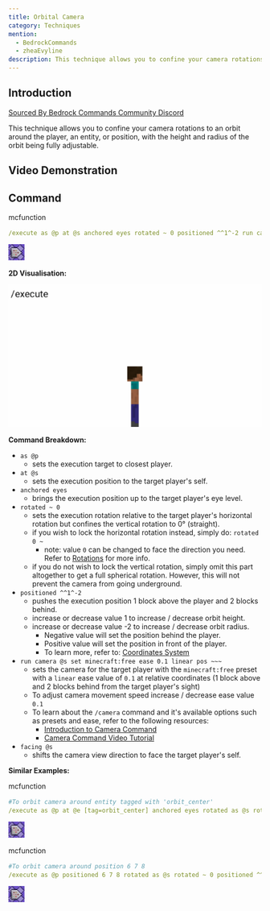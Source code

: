 ```yaml
---
title: Orbital Camera
category: Techniques
mention:
  - BedrockCommands
  - zheaEvyline
description: This technique allows you to confine your camera rotations to an orbit around the player, an entity, or position, with the height and radius of the orbit being fully adjustable.
---
```


## Introduction

[Sourced By Bedrock Commands Community Discord](https://discord.gg/SYstTYx5G5)

This technique allows you to confine your camera rotations to an orbit around the player, an entity, or position, with the height and radius of the orbit being fully adjustable.

## Video Demonstration

<YouTubeEmbed
    id="yOlWjTpInFE"
/>

## Command

<CodeHeader>mcfunction</CodeHeader>

```yaml
/execute as @p at @s anchored eyes rotated ~ 0 positioned ^^1^-2 run camera @s set minecraft:free ease 0.1 linear pos ~~~ facing @s
```
![commandBlockChain1](/assets/images/commands/commandBlockChain/1.png)

**2D Visualisation:**

![OrbitCamVisualRep](/assets/images/commands/orbitcam/OrbitCamVisualRep.gif)

**Command Breakdown:**

- `as @p`
  - sets the execution target to closest player.
- `at @s`
  - sets the execution position to the target player's self.
- `anchored eyes`
  - brings the execution position up to the target player's eye level.
- `rotated ~ 0`
  - sets the execution rotation relative to the target player's horizontal rotation but confines the vertical rotation to 0° (straight).
  - if you wish to lock the horizontal rotation instead, simply do: `rotated 0 ~`
     - note: value `0` can be changed to face the direction you need. Refer to [Rotations](/commands/selectors#rotation) for more info.
  - if you do not wish to lock the vertical rotation, simply omit this part altogether to get a full spherical rotation. However, this will not prevent the camera from going underground.
- `positioned ^^1^-2`
  - pushes the execution position 1 block above the player and 2 blocks behind.
  - increase or decrease value 1 to increase / decrease orbit height.
  - increase or decrease value -2 to increase / decrease orbit radius.
     - Negative value will set the position behind the player.
     - Positive value will set the position in front of the player.
     - To learn more, refer to: [Coordinates System](/commands/relative-coordinates)
- `run camera @s set minecraft:free ease 0.1 linear pos ~~~`
  - sets the camera for the target player with the `minecraft:free` preset with a `linear` ease value of `0.1` at relative coordinates (1 block above and 2 blocks behind from the target player's sight)
  - To adjust camera movement speed increase / decrease ease value `0.1`
  - To learn about the `/camera` command and it's available options such as presets and ease, refer to the following resources:
     - [Introduction to Camera Command](https://learn.microsoft.com/en-us/minecraft/creator/documents/cameracommandintroduction)
     - [Camera Command Video Tutorial](https://youtu.be/GnYrZlBCyWg)
- `facing @s`
  - shifts the camera view direction to face the target player's self.

**Similar Examples:**

<CodeHeader>mcfunction</CodeHeader>

```yaml
#To orbit camera around entity tagged with 'orbit_center'
/execute as @p at @e [tag=orbit_center] anchored eyes rotated as @s rotated ~ 0 positioned ^^1^-5 run camera @s set minecraft:free ease 0.1 linear pos ~~~ facing @e [tag=orbit_center]
```
![A Repeating Command Block](/assets/images/commands/commandBlockChain/1.png)

<CodeHeader>mcfunction</CodeHeader>

```yaml
#To orbit camera around position 6 7 8
/execute as @p positioned 6 7 8 rotated as @s rotated ~ 0 positioned ^^1^-5 run camera @s set minecraft:free ease 0.1 linear pos ~~~ facing 6 7 8
```
![A Repeating Command Block](/assets/images/commands/commandBlockChain/1.png)
